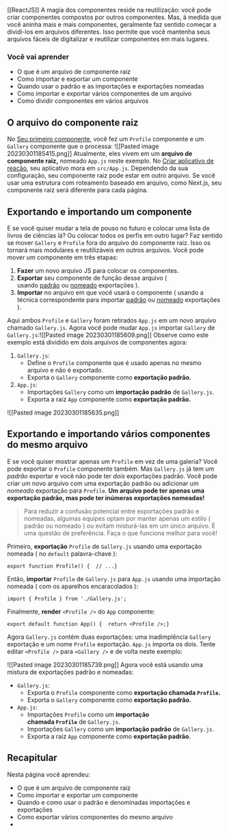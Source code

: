[[ReactJS]]
A magia dos componentes reside na reutilização: você pode criar componentes compostos por outros componentes. Mas, à medida que você aninha mais e mais componentes, geralmente faz sentido começar a dividi-los em arquivos diferentes. Isso permite que você mantenha seus arquivos fáceis de digitalizar e reutilizar componentes em mais lugares.
### Você vai aprender

-   O que é um arquivo de componente raiz
-   Como importar e exportar um componente
-   Quando usar o padrão e as importações e exportações nomeadas
-   Como importar e exportar vários componentes de um arquivo
-   Como dividir componentes em vários arquivos

## O arquivo do componente raiz [](https://beta.reactjs.org/learn/importing-and-exporting-components#the-root-component-file "Link para o arquivo do componente raiz")

No [Seu primeiro componente](https://beta.reactjs.org/learn/your-first-component), você fez um `Profile` componente e um `Gallery` componente que o processa:
![[Pasted image 20230301185415.png]]
Atualmente, eles vivem em um **arquivo de componente raiz,** nomeado `App.js` neste exemplo. No [Criar aplicativo de reação](https://create-react-app.dev/), seu aplicativo mora em `src/App.js`. Dependendo da sua configuração, seu componente raiz pode estar em outro arquivo. Se você usar uma estrutura com roteamento baseado em arquivo, como Next.js, seu componente raiz será diferente para cada página.

## Exportando e importando um componente [](https://beta.reactjs.org/learn/importing-and-exporting-components#exporting-and-importing-a-component "Link para exportar e importar um componente")

E se você quiser mudar a tela de pouso no futuro e colocar uma lista de livros de ciências lá? Ou colocar todos os perfis em outro lugar? Faz sentido se mover `Gallery` e `Profile` fora do arquivo do componente raiz. Isso os tornará mais modulares e reutilizáveis em outros arquivos. Você pode mover um componente em três etapas:

1.  **Fazer** um novo arquivo JS para colocar os componentes.
2.  **Exportar** seu componente de função desse arquivo ( usando [padrão](https://developer.mozilla.org/docs/Web/JavaScript/Reference/Statements/export#using_the_default_export) ou [nomeado](https://developer.mozilla.org/docs/Web/JavaScript/Reference/Statements/export#using_named_exports) exportações ).
3.  **Importar** no arquivo em que você usará o componente ( usando a técnica correspondente para importar [padrão](https://developer.mozilla.org/docs/Web/JavaScript/Reference/Statements/import#importing_defaults) ou [nomeado](https://developer.mozilla.org/docs/Web/JavaScript/Reference/Statements/import#import_a_single_export_from_a_module) exportações ).

Aqui ambos `Profile` e `Gallery` foram retirados `App.js` em um novo arquivo chamado `Gallery.js`. Agora você pode mudar `App.js` importar `Gallery` de `Gallery.js`:![[Pasted image 20230301185609.png]]
Observe como este exemplo está dividido em dois arquivos de componentes agora:

1.  `Gallery.js`:
    -   Define o `Profile` componente que é usado apenas no mesmo arquivo e não é exportado.
    -   Exporta o `Gallery` componente como **exportação padrão.**
2.  `App.js`:
    -   Importações `Gallery` como um **importação padrão** de `Gallery.js`.
    -   Exporta a raiz `App` componente como **exportação padrão.**

![[Pasted image 20230301185635.png]]
## Exportando e importando vários componentes do mesmo arquivo [](https://beta.reactjs.org/learn/importing-and-exporting-components#exporting-and-importing-multiple-components-from-the-same-file "Link para exportar e importar vários componentes do mesmo arquivo")

E se você quiser mostrar apenas um `Profile` em vez de uma galeria? Você pode exportar o `Profile` componente também. Mas `Gallery.js` já tem um _padrão_ exportar e você não pode ter _dois_ exportações padrão. Você pode criar um novo arquivo com uma exportação padrão ou adicionar um _nomeado_ exportação para `Profile`. **Um arquivo pode ter apenas uma exportação padrão, mas pode ter inúmeras exportações nomeadas!**

> Para reduzir a confusão potencial entre exportações padrão e nomeadas, algumas equipes optam por manter apenas um estilo ( padrão ou nomeado ) ou evitam misturá-las em um único arquivo. É uma questão de preferência. Faça o que funciona melhor para você!

Primeiro, **exportação** `Profile` de `Gallery.js` usando uma exportação nomeada ( no `default` palavra-chave ):

```
export function Profile() {  // ...}
```

Então, **importar** `Profile` de `Gallery.js` para `App.js` usando uma importação nomeada ( com os aparelhos encaracolados ):

```
import { Profile } from './Gallery.js';
```

Finalmente, **render** `<Profile />` do `App` componente:

```
export default function App() {  return <Profile />;}
```

Agora `Gallery.js` contém duas exportações: uma inadimplência `Gallery` exportação e um nome `Profile` exportação. `App.js` importa os dois. Tente editar `<Profile />` para `<Gallery />` e de volta neste exemplo:

![[Pasted image 20230301185739.png]]
Agora você está usando uma mistura de exportações padrão e nomeadas:

-   `Gallery.js`:
    -   Exporta o `Profile` componente como **exportação chamada `Profile`.**
    -   Exporta o `Gallery` componente como **exportação padrão.**
-   `App.js`:
    -   Importações `Profile` como um **importação chamada `Profile`** de `Gallery.js`.
    -   Importações `Gallery` como um **importação padrão** de `Gallery.js`.
    -   Exporta a raiz `App` componente como **exportação padrão.**

## Recapitular[](https://beta.reactjs.org/learn/importing-and-exporting-components#recap "Link para recapitulação")

Nesta página você aprendeu:

-   O que é um arquivo de componente raiz
-   Como importar e exportar um componente
-   Quando e como usar o padrão e denominadas importações e exportações
-   Como exportar vários componentes do mesmo arquivo
- 